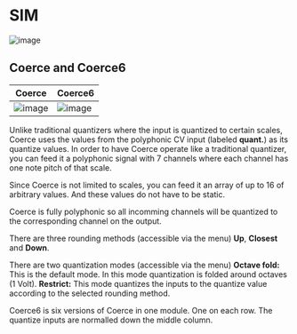 # SIM

![image](https://user-images.githubusercontent.com/127059186/223539676-4d2e4133-122c-4c5a-bd2b-0a2be1c33a7e.png)
## Coerce and Coerce6
| Coerce  | Coerce6 |
| ------------- | ------------- |
| ![image](https://user-images.githubusercontent.com/127059186/223539861-9bf2cf13-f8e1-46f4-9e12-4c758f7d1442.png)  | ![image](https://user-images.githubusercontent.com/127059186/223540406-f1f176dd-81e9-41d9-be84-db01877edc13.png)  |


Unlike traditional quantizers where the input is quantized to certain scales, Coerce uses the values from the polyphonic CV input (labeled **quant.**) as its quantize values. In order to have Coerce operate like a traditional quantizer, you can feed it a polyphonic signal with 7 channels where each channel has one note pitch of that scale.

Since Coerce is not limited to scales, you can feed it an array of up to 16 of arbitrary values. And these values do not have to be static.

Coerce is fully polyphonic so all incomming channels will be quantized to the corresponding channel on the output.

There are three rounding methods (accessible via the menu)
**Up**, **Closest** and **Down**.

There are two quantization modes (accessible via the menu)
**Octave fold:**
This is the default mode. In this mode quantization is folded around octaves (1 Volt).
**Restrict:**
This mode quantizes the inputs to the quantize value according to the selected rounding method.

Coerce6 is six versions of Coerce in one module. One on each row.
The quantize inputs are normalled down the middle column.
